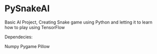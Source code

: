 # PySnakeAI
Basic AI Project, Creating Snake game using Python and letting it to learn how to play using TensorFlow

Dependecies:

Numpy
Pygame
Pillow
